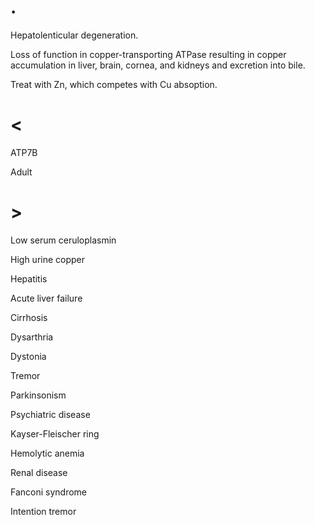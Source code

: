 # .

Hepatolenticular degeneration.

Loss of function in copper-transporting ATPase resulting in copper accumulation in liver, brain, cornea, and kidneys and excretion into bile.

Treat with Zn, which competes with Cu absoption.

# <

ATP7B

Adult

# >

Low serum ceruloplasmin

High urine copper

Hepatitis

Acute liver failure

Cirrhosis

Dysarthria

Dystonia

Tremor

Parkinsonism

Psychiatric disease

Kayser-Fleischer ring

Hemolytic anemia

Renal disease

Fanconi syndrome

Intention tremor
